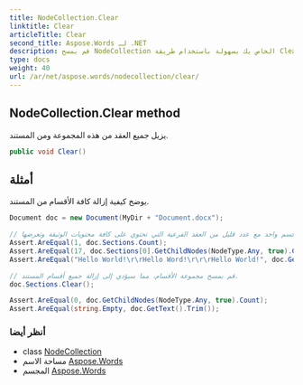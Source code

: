 ```yaml
---
title: NodeCollection.Clear
linktitle: Clear
articleTitle: Clear
second_title: Aspose.Words لـ .NET
description: قم بمسح NodeCollection الخاص بك بسهولة باستخدام طريقة Clear الخاصة بنا، وإزالة جميع العقد من المجموعة والمستند للحصول على الأداء الأمثل.
type: docs
weight: 40
url: /ar/net/aspose.words/nodecollection/clear/
---
```

## NodeCollection.Clear method

يزيل جميع العقد من هذه المجموعة ومن المستند.

```csharp
public void Clear()
```

## أمثلة

يوضح كيفية إزالة كافة الأقسام من المستند.

```csharp
Document doc = new Document(MyDir + "Document.docx");

// تحتوي هذه الوثيقة على قسم واحد مع عدد قليل من العقد الفرعية التي تحتوي على كافة محتويات الوثيقة وتعرضها.
Assert.AreEqual(1, doc.Sections.Count);
Assert.AreEqual(17, doc.Sections[0].GetChildNodes(NodeType.Any, true).Count);
Assert.AreEqual("Hello World!\r\rHello Word!\r\r\rHello World!", doc.GetText().Trim());

// قم بمسح مجموعة الأقسام، مما سيؤدي إلى إزالة جميع أقسام المستند.
doc.Sections.Clear();

Assert.AreEqual(0, doc.GetChildNodes(NodeType.Any, true).Count);
Assert.AreEqual(string.Empty, doc.GetText().Trim());
```

### أنظر أيضا

* class [NodeCollection](../)
* مساحة الاسم [Aspose.Words](../../../aspose.words/)
* المجسم [Aspose.Words](../../../)
